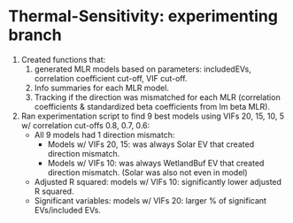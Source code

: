 # Thermal-Sensitivity: experimenting branch
1) Created functions that:
   1) generated MLR models based on parameters: includedEVs, correlation coefficient cut-off, VIF cut-off.
   2) Info summaries for each MLR model.
   3) Tracking if the direction was mismatched for each MLR (correlation coefficients & standardized beta coefficients from lm beta MLR).
2) Ran experimentation script to find 9 best models using VIFs 20, 15, 10, 5 w/ correlation cut-offs 0.8, 0.7, 0.6:
   * All 9 models had 1 direction mismatch:
     * Models w/ VIFs 20, 15: was always Solar EV that created direction mismatch.
     * Models w/ VIFs 10: was always WetlandBuf EV that created direction mismatch. (Solar was also not even in model) 
   * Adjusted R squared: models w/ VIFs 10: significantly lower adjusted R squared. 
   * Significant variables: models w/ VIFs 20: larger % of significant EVs/included EVs.
